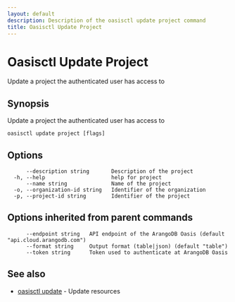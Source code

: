 ```yaml
---
layout: default
description: Description of the oasisctl update project command
title: Oasisctl Update Project
---
```

# Oasisctl Update Project

Update a project the authenticated user has access to

## Synopsis

Update a project the authenticated user has access to

```
oasisctl update project [flags]
```

## Options

```
      --description string       Description of the project
  -h, --help                     help for project
      --name string              Name of the project
  -o, --organization-id string   Identifier of the organization
  -p, --project-id string        Identifier of the project
```

## Options inherited from parent commands

```
      --endpoint string   API endpoint of the ArangoDB Oasis (default "api.cloud.arangodb.com")
      --format string     Output format (table|json) (default "table")
      --token string      Token used to authenticate at ArangoDB Oasis
```

## See also

* [oasisctl update](oasisctl-update.html)	 - Update resources

